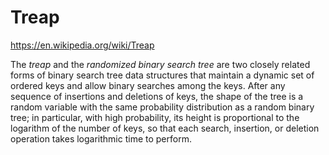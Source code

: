# Treap

https://en.wikipedia.org/wiki/Treap

The *treap* and the *randomized binary search tree* are two closely related forms of binary search tree data structures that maintain a dynamic set of ordered keys and allow binary searches among the keys. After any sequence of insertions and deletions of keys, the shape of the tree is a random variable with the same probability distribution as a random binary tree; in particular, with high probability, its height is proportional to the logarithm of the number of keys, so that each search, insertion, or deletion operation takes logarithmic time to perform.
